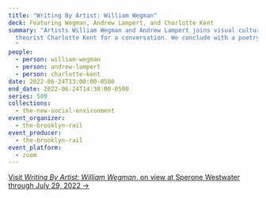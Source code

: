 ```yaml
---
title: "Writing By Artist: William Wegman"
deck: Featuring Wegman, Andrew Lampert, and Charlotte Kent
summary: "Artists William Wegman and Andrew Lampert joins visual culture
  theorist Charlotte Kent for a conversation. We conclude with a poetry reading.
  "
people:
  - person: william-wegman
  - person: andrew-lampert
  - person: charlotte-kent
date: 2022-06-24T13:00:00-0500
end_date: 2022-06-24T14:30:00-0500
series: 589
collections:
  - the-new-social-environment
event_organizer:
  - the-brooklyn-rail
event_producer:
  - the-brooklyn-rail
event_platform:
  - zoom
---
```

[Visit *Writing By Artist: William Wegman*, on view at Sperone Westwater through July 29, 2022 →](https://www.speronewestwater.com/exhibitions/william-wegman8#tab:slideshow)